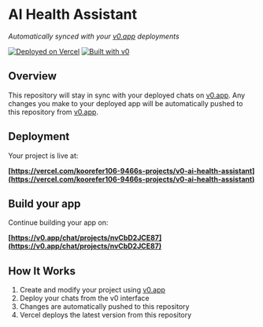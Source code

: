 # AI Health Assistant

*Automatically synced with your [v0.app](https://v0.app) deployments*

[![Deployed on Vercel](https://img.shields.io/badge/Deployed%20on-Vercel-black?style=for-the-badge&logo=vercel)](https://vercel.com/koorefer106-9466s-projects/v0-ai-health-assistant)
[![Built with v0](https://img.shields.io/badge/Built%20with-v0.app-black?style=for-the-badge)](https://v0.app/chat/projects/nvCbD2JCE87)

## Overview

This repository will stay in sync with your deployed chats on [v0.app](https://v0.app).
Any changes you make to your deployed app will be automatically pushed to this repository from [v0.app](https://v0.app).

## Deployment

Your project is live at:

**[https://vercel.com/koorefer106-9466s-projects/v0-ai-health-assistant](https://vercel.com/koorefer106-9466s-projects/v0-ai-health-assistant)**

## Build your app

Continue building your app on:

**[https://v0.app/chat/projects/nvCbD2JCE87](https://v0.app/chat/projects/nvCbD2JCE87)**

## How It Works

1. Create and modify your project using [v0.app](https://v0.app)
2. Deploy your chats from the v0 interface
3. Changes are automatically pushed to this repository
4. Vercel deploys the latest version from this repository

